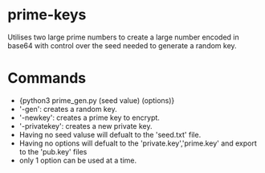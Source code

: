# prime-keys
Utilises two large prime numbers to create a large number encoded in base64 with control over the seed needed to generate a random key.

# Commands
* {python3 prime_gen.py (seed value) (options)}
* '-gen': creates a random key.
* '-newkey': creates a prime key to encrypt.
* '-privatekey': creates a new private key.
* Having no seed valuse will defualt to the 'seed.txt' file.
* Having no options will defualt to the 'private.key','prime.key' and export to the 'pub.key' files
* only 1 option can be used at a time.
